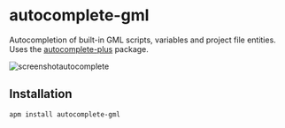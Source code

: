 # autocomplete-gml
Autocompletion of built-in GML scripts, variables and project file entities. Uses the [autocomplete-plus](https://github.com/atom/autocomplete-plus) package.

![screenshotautocomplete](https://cloud.githubusercontent.com/assets/6304200/12947148/6512d442-cff1-11e5-8bee-93babfb2a4e2.png)

## Installation

    apm install autocomplete-gml
